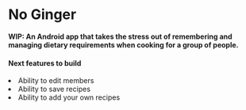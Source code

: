 # No Ginger

<b>WIP: An Android app that takes the stress out of remembering and managing dietary requirements when cooking for a group of people. </b>

<h4>Next features to build</h4>
<li>Ability to edit members</li>
<li>Ability to save recipes</li>
<li>Ability to add your own recipes</li>
